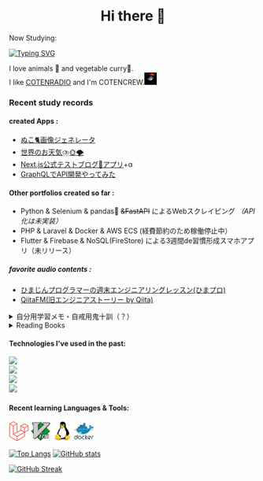 <!--
**itachi-P/itachi-p** is a ✨ _special_ ✨ repository because its `README.md` (this file) appears on your GitHub profile.
Here are some ideas to get you started:
-->
<h1 align="center">Hi there 👋</h1>
Now Studying:

[![Typing SVG](https://readme-typing-svg.demolab.com?font=Ubuntu&weight=600&size=18&duration=2000&pause=1000&color=F7C358&background=19891D9B&width=600&height=30&lines=再始動、結果出る(職・収入を得る)までやる;2024年3～6月英語→6～9月PHP×Laravel＋個人開発;2024年10～12月フィリピン企業インターン→就活予定)](https://git.io/typing-svg)

I love animals **🐻** and vegetable curry🍛.  
I like <a href="https://www.youtube.com/c/cotenradio">COTENRADIO</a> and I'm COTENCREW.<img src="crew-logo-03.png" width="25"/><br>

### Recent study records

#### created Apps :
  
- [ぬこ🐈画像ジェネレータ](https://random-cat-git-feature-itachi-p.vercel.app/)  
- [世界のお天気⛈️🌞🌪️](https://weather-report-react-ts.netlify.app/)
- [Next.js公式テストブログ📝アプリ](https://nextjs-testapp02-blog.netlify.app/)+α
- [GraphQLでAPI開発やってみた](https://graphql-prisma-supabase.vercel.app/)

#### Other portfolios created so far :
  
- Python & Selenium & pandas🐼 ~~&FastAPI~~ によるWebスクレイピング _（API化は未実装）_
- PHP & Laravel & Docker & AWS ECS (経費節約のため稼働停止中）
- Flutter & Firebase & NoSQL(FireStore) による3週間de習慣形成スマホアプリ（未リリース）

##### favorite audio contents :
  
- [ひまじんプログラマーの週末エンジニアリングレッスン(ひまプロ)](https://open.spotify.com/show/2uv9mONog0nr9q5YJJsvIt?si=e79fc99f3ecd4b8f)
- [QiitaFM(旧エンジニアストーリー by Qiita)](https://pitpa.jp/playlist/engineerstory)

<details>
  <summary>自分用学習メモ・自戒用鬼十訓（？）</summary>
  
## 当面はPHP&Laravel, Vim, 英語のみに全集中する
- 分散癖を自制　**Laravel** & *Vim* & **英語** 以外やらない。
  - 他の言語・フレームワークや周辺技術（Rust、Docker、AWS、GoogleCloudRunなど）に~~触手~~食指を伸ばさないよう注意
  - **Rust**やReact、スマホアプリ開発などの書籍や記事も読まないよう徹底する(**調べてしまったらやりたくなるが、今じゃない**)
- 英語学習も継続。特に単語と成句（イディオム）
- 今後ターミナルはMac標準及びiTerm2でなく、Rust製のWarpをメインで使用
- VSCodeの操作も極力Vimのキーバインドで行う（GoogleChromeでVimiumを使うかは要検討）
- [メルカリさんのバックエンドエンジニアによるVim(&Golang)ライブコーディング](https://www.youtube.com/watch?v=cWvAhmfZJZg)を定期的に観察する
- 毎日Vimに触れ続け、Vimmer道を邁進する

- 当面、セブ島スクール以外のIT学習は以下の教材のみを聖典とし、コレ1冊を**ちょうぜつ理解できるまで**他を一切やらない。
  - [『ちょうぜつソフトウェア設計入門――PHPで理解するオブジェクト指向の活用 Kindle版』](https://amzn.asia/d/eaqi55m)
- 個人開発もスクールと同じく PHP (& Laravel) で進める
- **自分で使いたいものを作る** 前提で、学習寄りの目的で進める

### 選択と集中 - 「やらないべきこと」に1秒も使わない

現在の興味対象
#### 優先順位1位のみ着手。複数同時並行しない

- **Rust**
- TDD(テスト駆動開発) **※「ちょうぜつ」本の6章で経験できる**
- スマホアプリのリリース
  - 言語はFlutterではなく、新たに**ReactNative**を学習する
- React & TypeScript で **Raycast**の新規拡張機能を自作?!

###### 方針 (やらないべきこと)

- SNSに時間を割き心砕くことを一定期間やめる。やむを得ない場合も**数分以内の閲覧のみ**
- **日本語文章記述をアウトプットと呼ばない。** むしろ当面は封印 forbidden writer
- Qiita記事や技術ブログ等も無理して書こうとしない。
- あれこれ付け足そうとする前に、「やらない」と決めたことをまずやらない。

- 目指すゴールの方向性
  - 設計・マネジメント・ブリッジSE・メンター等＞　外国人とのチームの一員　＞　自ら手を動かす受託開発（個人事業）＞ ス～パ～ハカー
  - 技術を極めるより、CSもある程度理解している設計・マネジメント・チーム運営寄りまたは教職・コーチ職経験を増やす
  - **あまり先のことを計画し過ぎても、だいたい予想通りにはならない**
</details>

<details>
  <summary>Reading Books</summary>

###### Now reading
- [『ちょうぜつソフトウェア設計入門――PHPで理解するオブジェクト指向の活用 Kindle版』](https://amzn.asia/d/eaqi55m)
- その他：[読書ミーター](https://bookmeter.com/users/1441045)
  
###### Recently read books:

- [達人プログラマー(第2版): 熟達に向けたあなたの旅](https://www.amazon.co.jp/dp/4274226298)
- (再読)[The Art of Readable Code](https://www.amazon.co.jp/dp/4873115655)
- [「頭のゴミ」を捨てれば、脳は一瞬で目覚める!](https://www.amazon.co.jp/dp/B00JP3222M/)
- [モチベーション3.0](https://www.amazon.co.jp/dp/4062144492)
- [SOFT SKILLS ソフトウェア開発者の人生マニュアル 第2版](https://www.amazon.co.jp/dp/4296000500/)
- [世界は贈与でできている　資本主義の「すきま」を埋める倫理学](https://www.amazon.co.jp//dp/B085NJC1HD/)
- [Humankind 希望の歴史(上・下)　人類が善き未来をつくるための18章](https://www.amazon.co.jp/dp/4163914072/)

</details>

#### Technologies I've used in the past:
<p align="left">
  <a href="https://skillicons.dev">
    <img src="https://skillicons.dev/icons?i=github,git,vscode,vim,bash,linux,aws,docker,mysql,postgres,graphql,prisma" /><br />
    <img src="https://skillicons.dev/icons?i=php,laravel,go,py,selenium,java,eclipse,c,cs,ruby,rails,solidity" /><br />
    <img src="https://skillicons.dev/icons?i=js,ts,react,nextjs,vercel,supabase,netlify,wordpress" /><br />
    <img src="https://skillicons.dev/icons?i=dart,flutter,androidstudio,gradle,firebase,gcp,bootstrap,sass,tailwind" /><br />
  </a>
</p>

#### Recent learning Languages & Tools:
<p align="left">
  <img src="https://raw.githubusercontent.com/devicons/devicon/master/icons/laravel/laravel-original.svg" alt="laravel" width="40" height="40"/>
  <img src="https://raw.githubusercontent.com/devicons/devicon/master/icons/vim/vim-original.svg" alt="vim" width="40" height="40"/>
  <img src="https://raw.githubusercontent.com/devicons/devicon/master/icons/linux/linux-original.svg" alt="linux" width="40" height="40"/> 
  <img src="https://raw.githubusercontent.com/devicons/devicon/master/icons/docker/docker-original-wordmark.svg" alt="docker" width="40" height="40"/>
</p>

[![Top Langs](https://github-readme-stats.vercel.app/api/top-langs/?username=itachi-p&layout=compact&theme=bear)](https://github.com/anuraghazra/github-readme-stats)
[![GitHub stats](https://github-readme-stats.vercel.app/api?username=itachi-p&show_icons=true&theme=flag-india)](https://streak-stats.demolab.com/demo/)

[![GitHub Streak](https://github-readme-streak-stats.herokuapp.com?user=itachi-p&theme=black-ice&date_format=%5BY.%5Dn.j&card_width=510)](https://git.io/streak-stats)
